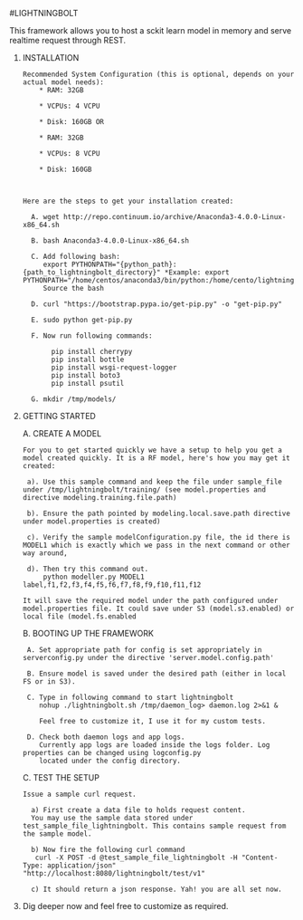 #LIGHTNINGBOLT

This framework allows you to host a sckit learn model in memory and serve realtime request through REST.

1. INSTALLATION

       Recommended System Configuration (this is optional, depends on your actual model needs):
           * RAM: 32GB

           * VCPUs: 4 VCPU

           * Disk: 160GB OR

           * RAM: 32GB

           * VCPUs: 8 VCPU

           * Disk: 160GB



       Here are the steps to get your installation created:

         A. wget http://repo.continuum.io/archive/Anaconda3-4.0.0-Linux-x86_64.sh

         B. bash Anaconda3-4.0.0-Linux-x86_64.sh

         C. Add following bash:
            export PYTHONPATH="{python_path}:{path_to_lightningbolt_directory}" *Example: export PYTHONPATH="/home/centos/anaconda3/bin/python:/home/cento/lightningbolt/"
            Source the bash

         D. curl "https://bootstrap.pypa.io/get-pip.py" -o "get-pip.py"

         E. sudo python get-pip.py

         F. Now run following commands:

              pip install cherrypy
              pip install bottle
              pip install wsgi-request-logger
              pip install boto3
              pip install psutil

         G. mkdir /tmp/models/


2. GETTING STARTED

    A. CREATE A MODEL

       For you to get started quickly we have a setup to help you get a model created quickly. It is a RF model, here's how you may get it created:

        a). Use this sample command and keep the file under sample_file under /tmp/lightningbolt/training/ (see model.properties and directive modeling.training.file.path)

        b). Ensure the path pointed by modeling.local.save.path directive under model.properties is created)

        c). Verify the sample modelConfiguration.py file, the id there is MODEL1 which is exactly which we pass in the next command or other way around,

        d). Then try this command out.
            python modeller.py MODEL1 label,f1,f2,f3,f4,f5,f6,f7,f8,f9,f10,f11,f12

       It will save the required model under the path configured under model.properties file. It could save under S3 (model.s3.enabled) or local file (model.fs.enabled

    B. BOOTING UP THE FRAMEWORK

        A. Set appropriate path for config is set appropriately in serverconfig.py under the directive 'server.model.config.path'

        B. Ensure model is saved under the desired path (either in local FS or in S3).

        C. Type in following command to start lightningbolt
           nohup ./lightningbolt.sh /tmp/daemon_log> daemon.log 2>&1 &

           Feel free to customize it, I use it for my custom tests.

        D. Check both daemon logs and app logs.
           Currently app logs are loaded inside the logs folder. Log properties can be changed using logconfig.py
           located under the config directory.

    C. TEST THE SETUP

       Issue a sample curl request.

         a) First create a data file to holds request content.
         You may use the sample data stored under test_sample_file_lightningbolt. This contains sample request from the sample model.

         b) Now fire the following curl command
          curl -X POST -d @test_sample_file_lightningbolt -H "Content-Type: application/json" "http://localhost:8080/lightningbolt/test/v1"

         c) It should return a json response. Yah! you are all set now.

5. Dig deeper now and feel free to customize as required.
